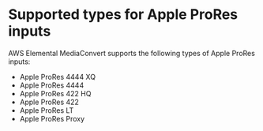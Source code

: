 # Supported types for Apple ProRes inputs<a name="supported-types-for-apple-prores-inputs"></a>

AWS Elemental MediaConvert supports the following types of Apple ProRes inputs:
+ Apple ProRes 4444 XQ
+ Apple ProRes 4444
+ Apple ProRes 422 HQ
+ Apple ProRes 422
+ Apple ProRes LT
+ Apple ProRes Proxy